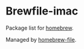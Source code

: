 # Brewfile-imac

Package list for [homebrew](http://brew.sh/).

Managed by [homebrew-file](https://github.com/rcmdnk/homebrew-file).